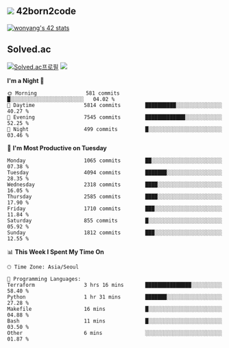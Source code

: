 
## <img src="https://img.shields.io/badge/-000000?style=flat&logo=42&logoColor=white"> 42born2code
<!--[![wonyang's 42 stats](https://badge42.vercel.app/api/v2/cl5nhe5b6007809kydha7ht42/stats?cursusId=21&coalitionId=88)](https://profile.intra.42.fr/users/wonyang)-->

[![wonyang's 42 stats](https://badge.mediaplus.ma/starryblue/wonyang?1337Badge=off&UM6P=off)](https://github.com/oakoudad/badge42)

## Solved.ac
[![Solved.ac프로필](http://mazassumnida.wtf/api/v2/generate_badge?boj=bennyws)](https://solved.ac/bennyws)
<a href="https://solved.ac/bennyws"><img src="http://mazandi.herokuapp.com/api?handle=bennyws&theme=cold"/></a>

<!--START_SECTION:waka-->
**I'm a Night 🦉** 

```text
🌞 Morning                581 commits         █░░░░░░░░░░░░░░░░░░░░░░░░   04.02 % 
🌆 Daytime                5814 commits        ██████████░░░░░░░░░░░░░░░   40.27 % 
🌃 Evening                7545 commits        █████████████░░░░░░░░░░░░   52.25 % 
🌙 Night                  499 commits         █░░░░░░░░░░░░░░░░░░░░░░░░   03.46 % 
```
📅 **I'm Most Productive on Tuesday** 

```text
Monday                   1065 commits        ██░░░░░░░░░░░░░░░░░░░░░░░   07.38 % 
Tuesday                  4094 commits        ███████░░░░░░░░░░░░░░░░░░   28.35 % 
Wednesday                2318 commits        ████░░░░░░░░░░░░░░░░░░░░░   16.05 % 
Thursday                 2585 commits        ████░░░░░░░░░░░░░░░░░░░░░   17.90 % 
Friday                   1710 commits        ███░░░░░░░░░░░░░░░░░░░░░░   11.84 % 
Saturday                 855 commits         █░░░░░░░░░░░░░░░░░░░░░░░░   05.92 % 
Sunday                   1812 commits        ███░░░░░░░░░░░░░░░░░░░░░░   12.55 % 
```


📊 **This Week I Spent My Time On** 

```text
🕑︎ Time Zone: Asia/Seoul

💬 Programming Languages: 
Terraform                3 hrs 16 mins       ███████████████░░░░░░░░░░   58.40 % 
Python                   1 hr 31 mins        ███████░░░░░░░░░░░░░░░░░░   27.28 % 
Makefile                 16 mins             █░░░░░░░░░░░░░░░░░░░░░░░░   04.88 % 
Bash                     11 mins             █░░░░░░░░░░░░░░░░░░░░░░░░   03.50 % 
Other                    6 mins              ░░░░░░░░░░░░░░░░░░░░░░░░░   01.87 % 
```


<!--END_SECTION:waka-->
